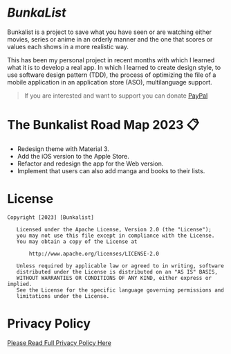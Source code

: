 # **_BunkaList_**
Bunkalist is a project to save what you have seen or are watching either movies, series or anime in an orderly manner and the one that scores or values each shows in a more realistic way.

This has been my personal project in recent months with which I learned what it is to develop a real app. In which I learned to create design style, to use software design pattern (TDD), the process of optimizing the file of a mobile application in an application store (ASO), multilanguage support.

> If you are interested and want to support you can donate [PayPal](https://paypal.me/bunkalist?locale.x=es_ES)

# **The Bunkalist Road Map 2023** :clipboard:
- Redesign theme with Material 3.
- Add the iOS version to the Apple Store.
- Refactor and redesign the app for the Web version.
- Implement that users can also add manga and books to their lists.


# **License**
```
Copyright [2023] [Bunkalist]

   Licensed under the Apache License, Version 2.0 (the "License");
   you may not use this file except in compliance with the License.
   You may obtain a copy of the License at

       http://www.apache.org/licenses/LICENSE-2.0

   Unless required by applicable law or agreed to in writing, software
   distributed under the License is distributed on an "AS IS" BASIS,
   WITHOUT WARRANTIES OR CONDITIONS OF ANY KIND, either express or implied.
   See the License for the specific language governing permissions and
   limitations under the License.       
```
# **Privacy Policy**

[Please Read Full Privacy Policy Here](https://www.iubenda.com/privacy-policy/33068007)
